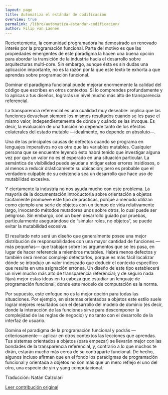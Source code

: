 ```yaml
---
layout: page
title: Automatiza el estándar de codificación
overview: true
permalink: /libro/automatiza-estandar-codificacion/
author: Filip van Laenen
---
```


Recientemente, la comunidad programadora ha demostrado un renovado interés por la programación funcional. Parte del motivo es que las propiedades emergentes de este paradigma la hacen una buena opción para abordar la transición de la industria hacia el desarrollo sobre arquitecturas multi-core. Sin embargo, aunque ésta es sin dudas una aplicación importante, no es la razón por la que este texto te exhorta a que aprendas sobre programación funcional.

Dominar el paradigma funcional puede mejorar enormemente la calidad del código que escribes en otros contextos. Si lo comprendes profundamente y lo aplicas a tus diseños, lograrás un nivel mucho más alto de transparencia referencial.

La transparencia referencial es una cualidad muy deseable: implica que las funciones devuelvan siempre los mismos resultados cuando se les pase el mismo valor, independientemente de dónde y cuándo se las invoque. Es decir, la evaluación de una función no depende tanto de los efectos colaterales del estado mutable —idealmente, no depende en absoluto—.

Una de las principales causas de defectos cuando se programa en lenguajes imperativos no es otra que las variables mutables. Cualquier persona que se encuentre leyendo ésto habrá tenido que investigar alguna vez por qué un valor no es el esperado en una situación particular. La semántica de visibilidad puede ayudar a mitigar estos errores insidiosos, o al menos a reducir drásticamente su ubicación; pero es probable que el verdadero culpable de su existencia sea un desarrollo que hace uso de mutabilidad excesiva.

Y ciertamente la industria no nos ayuda mucho con este problema. La mayoría de la documentación introductoria sobre orientación a objetos tácitamente promueve este tipo de prácticas, porque a menudo utilizan como ejemplo una serie de objetos con un tiempo de vida relativamente largo, invocando métodos mutadores unos sobre otros, lo cual puede ser peligroso. Sin embargo, con un buen desarrollo guiado por pruebas, particularmente asegurándose de “simular roles, no objetos“, se puede evitar la mutabilidad excesiva.

El resultado neto será un diseño que generalmente posee una mejor distribución de responsabilidades con una mayor cantidad de funciones —más pequeñas— que trabajan sobre los argumentos que se les pasa, en lugar de hacer referencia a miembros mutables. Habrá menos defectos y también será menos complejo detectarlos, porque es más fácil localizar dónde se introdujo un valor indeseado que deducir el contexto específico que resulta en una asignación errónea. Un diseño de este tipo establecerá un nivel mucho más alto de transparencia referencial; y de seguro nada fijará mejor estas ideas en tu cabeza que estudiar un lenguaje de programación funcional, donde este modelo de computación es la norma.

Por supuesto, este enfoque no es la mejor opción para todas las situaciones. Por ejemplo, en sistemas orientados a objetos este estilo suele lograr mejores resultados con el desarrollo del modelo de dominio (es decir, donde la interacción de las funciones sirve para descomponer la complejidad de las reglas de negocio) y no tanto con el desarrollo de la interfaz de usuario.

Domina el paradigma de la programación funcional y podrás —criteriosamente— aplicar en otros contextos las lecciones que aprendas. Tus sistemas orientados a objetos (para empezar) se llevarán mejor con las bondades de la transparencia referencial, y, contrario a lo que muchos te dirán, estarán mucho más cerca de su contraparte funcional. De hecho, algunos incluso afirman que en el fondo los paradigmas de programación funcional y orientada a objetos no son más que un mero reflejo el uno del otro, una especie de yin y yang computacional.

Traducción: Natán Calzolari

[Leer contribución original](http://programmer.97things.oreilly.com/wiki/index.php/Automate_Your_Coding_Standard)